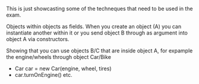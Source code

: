 This is just showcasting some of the techneques that need to be used in the exam.

Objects within objects as fields.
When you create an object (A) you can instantiate another within it or you send object B through as argument into object A via constructors.

Showing that you can use objects B/C that are inside object A, for expample the engine/wheels through object Car/Bike
  - Car car = new Car(engine, wheel, tires)
  - car.turnOnEngine() etc.
